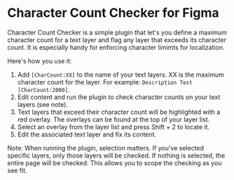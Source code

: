 # Character Count Checker for Figma
Character Count Checker is a simple plugin that let's you define a maximum character count for a text layer 
and flag any layer that exceeds its character count. It is especially handy for enforcing character limimts
for localization.

Here's how you use it:
1. Add `[CharCount:XX]` to the name of your text layers. XX is the maximum character count for the layer. For example: `Description Text [CharCount:2000]`.
2. Edit content and run the plugin to check character counts on your text layers (see note).
3. Text layers that exceed their character count will be highlighted with a red overlay. The overlays can be found at the top of your layer list.
4. Select an overlay from the layer list and press Shift + 2 to locate it.
5. Edit the associated text layer and fix its content.

Note: When running the plugin, selection matters. If you've selected specific layers, only those layers will be checked. If nothing is selected, the entire page will be checked. This allows you to scope the checking as you see fit.
